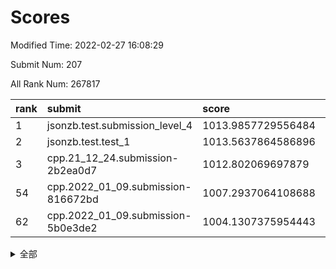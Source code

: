 # Scores

Modified Time: 2022-02-27 16:08:29

Submit Num: 207

All Rank Num: 267817

| rank |               submit               |       score        |       sigma        | pk_num |
| :--- | :--------------------------------- | :----------------- | :----------------- | :----- |
| 1    | jsonzb.test.submission_level_4     | 1013.9857729556484 | 0.8094387785926818 | 5174   |
| 2    | jsonzb.test.test_1                 | 1013.5637864586896 | 0.8109534168344589 | 5176   |
| 3    | cpp.21_12_24.submission-2b2ea0d7   | 1012.802069697879  | 0.8050432496055308 | 5176   |
| 54   | cpp.2022_01_09.submission-816672bd | 1007.2937064108688 | 0.727596041396294  | 5174   |
| 62   | cpp.2022_01_09.submission-5b0e3de2 | 1004.1307375954443 | 0.7200011758397945 | 5170   |


<details>
<summary>全部</summary>

| rank |                 submit                 |       score        |       sigma        | pk_num |
| :--- | :------------------------------------- | :----------------- | :----------------- | :----- |
| 1    | jsonzb.test.submission_level_4         | 1013.9857729556484 | 0.8094387785926818 | 5174   |
| 2    | jsonzb.test.test_1                     | 1013.5637864586896 | 0.8109534168344589 | 5176   |
| 3    | cpp.21_12_24.submission-2b2ea0d7       | 1012.802069697879  | 0.8050432496055308 | 5176   |
| 4    | gobigger.level_3.submission_level_3_38 | 1011.7385228151497 | 0.774387593436996  | 5174   |
| 5    | gobigger.level_3.submission_level_3_44 | 1011.5483695076986 | 0.7684360967245046 | 5180   |
| 6    | gobigger.level_3.submission_level_3_19 | 1011.2553720188707 | 0.7702573542726513 | 5178   |
| 7    | gobigger.level_3.submission_level_3_5  | 1011.2250899078671 | 0.7984985979669459 | 5172   |
| 8    | gobigger.level_3.submission_level_3_8  | 1011.0373008671635 | 0.7734802558679723 | 5175   |
| 9    | gobigger.level_3.submission_level_3_34 | 1010.8144021799475 | 0.7411091719769396 | 5177   |
| 10   | gobigger.level_3.submission_level_3_37 | 1010.690459159437  | 0.758875927830969  | 5171   |
| 11   | gobigger.level_3.submission_level_3_32 | 1010.6745797251599 | 0.7577476496969862 | 5179   |
| 12   | gobigger.level_3.submission_level_3_42 | 1010.6431257671558 | 0.7448067553609985 | 5178   |
| 13   | gobigger.level_3.submission_level_3_18 | 1010.6370646578819 | 0.7741922795838337 | 5171   |
| 14   | gobigger.level_3.submission_level_3_31 | 1010.6330302146782 | 0.7646975135769274 | 5178   |
| 15   | gobigger.level_3.submission_level_3_36 | 1010.415274671607  | 0.7591508899833687 | 5172   |
| 16   | gobigger.level_3.submission_level_3_16 | 1010.4140771679317 | 0.7642906105458563 | 5170   |
| 17   | gobigger.level_3.submission_level_3_46 | 1010.3200708487121 | 0.7698381438628285 | 5175   |
| 18   | gobigger.level_3.submission_level_3_22 | 1010.2238226716175 | 0.7676055257934898 | 5175   |
| 19   | gobigger.level_3.submission_level_3_28 | 1010.1946721559846 | 0.7804421288786347 | 5173   |
| 20   | gobigger.level_3.submission_level_3_15 | 1010.1838294140293 | 0.7635026418208185 | 5178   |
| 21   | gobigger.level_3.submission_level_3_30 | 1010.0706475499086 | 0.7573630732155137 | 5174   |
| 22   | gobigger.level_3.submission_level_3_14 | 1010.066799948628  | 0.7398137500656555 | 5175   |
| 23   | gobigger.level_3.submission_level_3_3  | 1010.0355728986511 | 0.7580789903982121 | 5175   |
| 24   | gobigger.level_3.submission_level_3_25 | 1010.0311714374835 | 0.7639775600447043 | 5171   |
| 25   | gobigger.level_3.submission_level_3_40 | 1010.0112968120368 | 0.7569034059142583 | 5180   |
| 26   | gobigger.level_3.submission_level_3_24 | 1009.9920140427573 | 0.7631377364051175 | 5175   |
| 27   | gobigger.level_3.submission_level_3_35 | 1009.9888160090984 | 0.7747581252530128 | 5173   |
| 28   | gobigger.level_3.submission_level_3_6  | 1009.9619261202047 | 0.7883578970780617 | 5177   |
| 29   | gobigger.level_3.submission_level_3_1  | 1009.9574758063118 | 0.7598525578202413 | 5173   |
| 30   | gobigger.level_3.submission_level_3_48 | 1009.9384920023898 | 0.7604647857286532 | 5179   |
| 31   | gobigger.level_3.submission_level_3_7  | 1009.9157428732123 | 0.7427328933341296 | 5176   |
| 32   | gobigger.level_3.submission_level_3_41 | 1009.8200072740118 | 0.7386817807047515 | 5175   |
| 33   | gobigger.level_3.submission_level_3_10 | 1009.8114654577852 | 0.7519902381738214 | 5174   |
| 34   | gobigger.level_3.submission_level_3_33 | 1009.7363899653978 | 0.7526860317736358 | 5177   |
| 35   | gobigger.level_3.submission_level_3_4  | 1009.7002059213125 | 0.7522042824520005 | 5177   |
| 36   | gobigger.level_3.submission_level_3_21 | 1009.6730962709252 | 0.7587297101335521 | 5170   |
| 37   | gobigger.level_3.submission_level_3_23 | 1009.6697382030676 | 0.7528550507985872 | 5174   |
| 38   | gobigger.level_3.submission_level_3_45 | 1009.6615124978736 | 0.747036980001639  | 5177   |
| 39   | gobigger.level_3.submission_level_3_39 | 1009.565717325383  | 0.7461404026413686 | 5175   |
| 40   | gobigger.level_3.submission_level_3_12 | 1009.5310494861907 | 0.7575204364033176 | 5172   |
| 41   | gobigger.level_3.submission_level_3_27 | 1009.4209870148189 | 0.7721309953542855 | 5177   |
| 42   | gobigger.level_3.submission_level_3_9  | 1009.3261370287203 | 0.7339567611228263 | 5180   |
| 43   | gobigger.level_3.submission_level_3_13 | 1009.2723523176011 | 0.7482150617925678 | 5174   |
| 44   | gobigger.level_3.submission_level_3_47 | 1009.2538698442967 | 0.7502005811859334 | 5170   |
| 45   | gobigger.level_3.submission_level_3_20 | 1009.1420194324477 | 0.7398088856426903 | 5174   |
| 46   | gobigger.level_3.submission_level_3_43 | 1009.1184593872343 | 0.7280723564626647 | 5172   |
| 47   | gobigger.level_3.submission_level_3_2  | 1009.0827302868495 | 0.747864152820612  | 5175   |
| 48   | gobigger.level_3.submission_level_3_11 | 1008.9222716219496 | 0.7439492107797142 | 5178   |
| 49   | gobigger.level_3.submission_level_3_26 | 1008.8504976738494 | 0.7442828272987313 | 5176   |
| 50   | gobigger.level_3.submission_level_3_29 | 1008.7216161758456 | 0.7620113155968097 | 5174   |
| 51   | gobigger.level_3.submission_level_3_17 | 1008.7180729627498 | 0.7296411770195043 | 5174   |
| 52   | gobigger.level_3.submission_level_3_0  | 1008.6584676996637 | 0.7497082079841206 | 5175   |
| 53   | gobigger.level_3.submission_level_3_49 | 1008.4051383571332 | 0.7296948729738606 | 5173   |
| 54   | cpp.2022_01_09.submission-816672bd     | 1007.2937064108688 | 0.727596041396294  | 5174   |
| 55   | gobigger.level_1.submission_level_1_17 | 1005.2104058303888 | 0.7204447628794539 | 5181   |
| 56   | gobigger.level_1.submission_level_1_1  | 1004.8543048084764 | 0.7377814657192217 | 5173   |
| 57   | gobigger.level_1.submission_level_1_42 | 1004.7982028581067 | 0.7267389447256246 | 5176   |
| 58   | gobigger.level_1.submission_level_1_46 | 1004.5290845032425 | 0.7123634915326813 | 5174   |
| 59   | gobigger.level_1.submission_level_1_13 | 1004.5044980711659 | 0.7130997252873761 | 5172   |
| 60   | gobigger.level_1.submission_level_1_7  | 1004.2046972223526 | 0.7201060904558383 | 5177   |
| 61   | gobigger.level_1.submission_level_1_40 | 1004.1494309498452 | 0.7209464778629824 | 5172   |
| 62   | cpp.2022_01_09.submission-5b0e3de2     | 1004.1307375954443 | 0.7200011758397945 | 5170   |
| 63   | gobigger.level_1.submission_level_1_5  | 1004.0407623078702 | 0.7027287165253608 | 5174   |
| 64   | gobigger.level_1.submission_level_1_32 | 1003.9788863990178 | 0.7210915533479302 | 5176   |
| 65   | gobigger.level_1.submission_level_1_24 | 1003.9390267856179 | 0.722474119656354  | 5178   |
| 66   | gobigger.level_1.submission_level_1_15 | 1003.8355193651545 | 0.7234224274564357 | 5178   |
| 67   | gobigger.level_1.submission_level_1_16 | 1003.8250280588915 | 0.7215167585191492 | 5177   |
| 68   | gobigger.level_1.submission_level_1_41 | 1003.7585183883944 | 0.7138750770859442 | 5179   |
| 69   | gobigger.level_1.submission_level_1_11 | 1003.7156387256601 | 0.717808714149807  | 5170   |
| 70   | gobigger.level_1.submission_level_1_47 | 1003.6640052040509 | 0.7226493633151679 | 5173   |
| 71   | gobigger.level_1.submission_level_1_38 | 1003.6424490303963 | 0.7148407022823982 | 5175   |
| 72   | gobigger.level_1.submission_level_1_48 | 1003.6341960322146 | 0.7077372834405432 | 5173   |
| 73   | gobigger.level_1.submission_level_1_49 | 1003.6215798649516 | 0.7245465449826828 | 5178   |
| 74   | gobigger.level_1.submission_level_1_39 | 1003.6133863568525 | 0.7195959636043261 | 5180   |
| 75   | gobigger.level_1.submission_level_1_29 | 1003.603703772361  | 0.7138746484162236 | 5173   |
| 76   | gobigger.level_1.submission_level_1_19 | 1003.5533586892104 | 0.7104897689970768 | 5175   |
| 77   | gobigger.level_1.submission_level_1_34 | 1003.5324159395168 | 0.7302926770822349 | 5179   |
| 78   | gobigger.level_1.submission_level_1_30 | 1003.4454171970897 | 0.7110070983874435 | 5172   |
| 79   | gobigger.level_1.submission_level_1_25 | 1003.4154738259593 | 0.715073342275496  | 5176   |
| 80   | gobigger.level_1.submission_level_1_20 | 1003.3972215860679 | 0.7177659106411793 | 5180   |
| 81   | gobigger.level_1.submission_level_1_28 | 1003.1869247046496 | 0.7121374261447209 | 5171   |
| 82   | gobigger.level_1.submission_level_1_12 | 1003.1862813426374 | 0.7176317007049169 | 5172   |
| 83   | gobigger.level_1.submission_level_1_36 | 1003.1815547427027 | 0.711245326179358  | 5177   |
| 84   | gobigger.level_1.submission_level_1_37 | 1003.1408698195781 | 0.7161942010239561 | 5182   |
| 85   | gobigger.level_1.submission_level_1_10 | 1003.1253778098185 | 0.7244014434928906 | 5173   |
| 86   | gobigger.level_1.submission_level_1_31 | 1002.9871163482892 | 0.7041582438305293 | 5178   |
| 87   | gobigger.level_1.submission_level_1_9  | 1002.9707683888605 | 0.7185397951847532 | 5173   |
| 88   | gobigger.level_1.submission_level_1_14 | 1002.9336123924895 | 0.7096272885365229 | 5180   |
| 89   | gobigger.level_1.submission_level_1_35 | 1002.9200911492374 | 0.7182343691174944 | 5175   |
| 90   | gobigger.level_1.submission_level_1_27 | 1002.8492817721817 | 0.7241864277281441 | 5177   |
| 91   | gobigger.level_1.submission_level_1_8  | 1002.7996110230334 | 0.7152854703435944 | 5178   |
| 92   | gobigger.level_1.submission_level_1_4  | 1002.7718048502923 | 0.7052571618870478 | 5176   |
| 93   | gobigger.level_1.submission_level_1_2  | 1002.7409224741419 | 0.7280166068611346 | 5179   |
| 94   | gobigger.level_1.submission_level_1_45 | 1002.6489120935137 | 0.7162218476060199 | 5179   |
| 95   | gobigger.level_1.submission_level_1_21 | 1002.6293889818297 | 0.7096229458455982 | 5176   |
| 96   | gobigger.level_1.submission_level_1_43 | 1002.5853766844066 | 0.7064533314086359 | 5176   |
| 97   | gobigger.level_1.submission_level_1_6  | 1002.5681996709003 | 0.7131025533274201 | 5178   |
| 98   | gobigger.level_1.submission_level_1_3  | 1002.5184824572286 | 0.7205149385193782 | 5178   |
| 99   | gobigger.level_1.submission_level_1_33 | 1002.4977196473621 | 0.7190635059482391 | 5173   |
| 100  | gobigger.level_1.submission_level_1_26 | 1002.3428261429535 | 0.7091454973915151 | 5171   |
| 101  | gobigger.level_1.submission_level_1_22 | 1002.3164853672771 | 0.7172252244948052 | 5168   |
| 102  | gobigger.level_1.submission_level_1_18 | 1002.3040606861532 | 0.7146071505775394 | 5179   |
| 103  | gobigger.level_1.submission_level_1_23 | 1002.2248522513025 | 0.7131112425800628 | 5175   |
| 104  | gobigger.level_1.submission_level_1_44 | 1002.1967349752667 | 0.7205057513642023 | 5175   |
| 105  | gobigger.level_1.submission_level_1_0  | 1001.866761922932  | 0.7072272542687914 | 5174   |
| 106  | gobigger.random.submission_random_38   | 997.1554522143603  | 0.7002908475415544 | 5176   |
| 107  | gobigger.random.submission_random_36   | 997.0779937171849  | 0.706338928564189  | 5175   |
| 108  | gobigger.random.submission_random_5    | 996.9852663550873  | 0.7092083725899129 | 5175   |
| 109  | gobigger.random.submission_random_12   | 996.853927764788   | 0.7066553421160702 | 5174   |
| 110  | gobigger.random.submission_random_20   | 996.8373026881609  | 0.7117001934494083 | 5178   |
| 111  | gobigger.random.submission_random_23   | 996.7023889381928  | 0.719676373745543  | 5173   |
| 112  | gobigger.random.submission_random_17   | 996.6516262467072  | 0.7203357188503287 | 5182   |
| 113  | gobigger.random.submission_random_19   | 996.6155515658374  | 0.7130386246975806 | 5176   |
| 114  | gobigger.random.submission_random_28   | 996.4633162383141  | 0.6979287741499606 | 5175   |
| 115  | gobigger.random.submission_random_22   | 996.4263773373115  | 0.7139315729058865 | 5172   |
| 116  | gobigger.random.submission_random_2    | 996.4243766991127  | 0.7162875910873182 | 5176   |
| 117  | gobigger.random.submission_random_45   | 996.3921450265698  | 0.7064356309189936 | 5175   |
| 118  | gobigger.random.submission_random_30   | 996.3787483929639  | 0.7168798449329343 | 5175   |
| 119  | gobigger.random.submission_random_18   | 996.3639781194842  | 0.7145062660001985 | 5180   |
| 120  | gobigger.random.submission_random_34   | 996.3165389652919  | 0.7002878491135146 | 5173   |
| 121  | gobigger.random.submission_random_15   | 996.2803387706531  | 0.7098888305466059 | 5176   |
| 122  | gobigger.random.submission_random_24   | 996.2420307509312  | 0.7038308429132955 | 5172   |
| 123  | gobigger.random.submission_random_0    | 996.2180183718956  | 0.7097043592274906 | 5168   |
| 124  | gobigger.random.submission_random_3    | 996.209226645391   | 0.712904433078378  | 5175   |
| 125  | gobigger.random.submission_random_35   | 996.2053242671287  | 0.7198251051591863 | 5177   |
| 126  | gobigger.random.submission_random_47   | 996.1421339889805  | 0.6972749085008639 | 5175   |
| 127  | gobigger.random.submission_random_1    | 996.1080150768965  | 0.714194671030492  | 5174   |
| 128  | gobigger.random.submission_random_49   | 996.0989509475423  | 0.6987555703864333 | 5176   |
| 129  | gobigger.random.submission_random_4    | 996.0338778008487  | 0.7115282013495635 | 5178   |
| 130  | gobigger.random.submission_random_13   | 996.0012115814404  | 0.7150350934528168 | 5176   |
| 131  | gobigger.random.submission_random_10   | 995.9959885870387  | 0.7113805666255899 | 5175   |
| 132  | gobigger.random.submission_random_32   | 995.9350028060072  | 0.7021718166139097 | 5174   |
| 133  | gobigger.random.submission_random_43   | 995.9231393930562  | 0.7117294131053441 | 5176   |
| 134  | gobigger.random.submission_random_41   | 995.9047884560619  | 0.7178923813011822 | 5172   |
| 135  | gobigger.random.submission_random_42   | 995.893624140272   | 0.7068032083307996 | 5173   |
| 136  | gobigger.random.submission_random_37   | 995.8628703904343  | 0.6984631018383933 | 5178   |
| 137  | gobigger.random.submission_random_48   | 995.7571120902284  | 0.7080650775657805 | 5175   |
| 138  | gobigger.random.submission_random_46   | 995.7210364625718  | 0.7137161251116618 | 5180   |
| 139  | gobigger.random.submission_random_27   | 995.7010634195855  | 0.7201530426387814 | 5175   |
| 140  | gobigger.random.submission_random_16   | 995.6229873488357  | 0.7022304683354429 | 5178   |
| 141  | gobigger.random.submission_random_33   | 995.6057197340265  | 0.6897896067487592 | 5180   |
| 142  | gobigger.random.submission_random_8    | 995.5858783035754  | 0.7198405336721494 | 5175   |
| 143  | gobigger.random.submission_random_29   | 995.5573044915362  | 0.7085356130641804 | 5174   |
| 144  | gobigger.random.submission_random_21   | 995.5496966159868  | 0.7169514567047593 | 5174   |
| 145  | gobigger.random.submission_random_7    | 995.462411950077   | 0.698388720618241  | 5173   |
| 146  | gobigger.random.submission_random_14   | 995.3782610493156  | 0.7137413963336239 | 5174   |
| 147  | gobigger.random.submission_random_9    | 995.3232151755558  | 0.710932773894157  | 5174   |
| 148  | gobigger.random.submission_random_39   | 995.2915767755866  | 0.7141170043080858 | 5172   |
| 149  | gobigger.random.submission_random_6    | 995.2860112399939  | 0.7185803458631795 | 5180   |
| 150  | gobigger.random.submission_random_26   | 995.093583869585   | 0.7092399790827867 | 5177   |
| 151  | gobigger.random.submission_random_44   | 994.9805839305809  | 0.7201576196040337 | 5179   |
| 152  | gobigger.random.submission_random_40   | 994.6625698998246  | 0.7410009640782308 | 5177   |
| 153  | gobigger.random.submission_random_11   | 994.553600108824   | 0.7128745889450085 | 5173   |
| 154  | gobigger.level_2.submission_level_2_43 | 994.4916666823012  | 0.7381864540985834 | 5176   |
| 155  | gobigger.level_2.submission_level_2_13 | 994.1517542675991  | 0.7280601909765385 | 5175   |
| 156  | gobigger.level_2.submission_level_2_29 | 994.082285827676   | 0.7375994886781112 | 5178   |
| 157  | gobigger.level_2.submission_level_2_46 | 994.015064405672   | 0.7309305754008152 | 5168   |
| 158  | gobigger.random.submission_random_25   | 993.9213159124536  | 0.7230553703736573 | 5172   |
| 159  | gobigger.random.submission_random_31   | 993.8679118737928  | 0.7273460657197335 | 5176   |
| 160  | gobigger.level_2.submission_level_2_39 | 993.5978815326134  | 0.7545216752581935 | 5177   |
| 161  | gobigger.level_2.submission_level_2_4  | 993.5562205216098  | 0.731660754425994  | 5169   |
| 162  | gobigger.level_2.submission_level_2_38 | 993.3204642579013  | 0.7318228231620346 | 5178   |
| 163  | gobigger.level_2.submission_level_2_24 | 992.8910027621449  | 0.754504316026235  | 5178   |
| 164  | gobigger.level_2.submission_level_2_25 | 992.8763977439851  | 0.7268694534490173 | 5172   |
| 165  | gobigger.level_2.submission_level_2_12 | 992.7898853261037  | 0.7389482530817644 | 5176   |
| 166  | gobigger.level_2.submission_level_2_19 | 992.7329712222785  | 0.7311631542707775 | 5176   |
| 167  | gobigger.level_2.submission_level_2_34 | 992.484730663604   | 0.7470460029622329 | 5179   |
| 168  | gobigger.level_2.submission_level_2_32 | 992.4038000174902  | 0.7269284134349391 | 5172   |
| 169  | gobigger.level_2.submission_level_2_15 | 992.3823604659432  | 0.7557475419567774 | 5176   |
| 170  | gobigger.level_2.submission_level_2_35 | 992.316778876562   | 0.7454320590487425 | 5179   |
| 171  | gobigger.level_2.submission_level_2_8  | 992.1639445214861  | 0.7578422679037532 | 5177   |
| 172  | gobigger.level_2.submission_level_2_18 | 992.1635640704721  | 0.7385087008049509 | 5176   |
| 173  | gobigger.level_2.submission_level_2_17 | 992.1635556761637  | 0.7550535900693834 | 5177   |
| 174  | gobigger.level_2.submission_level_2_30 | 992.1523424792516  | 0.733679815031254  | 5172   |
| 175  | gobigger.level_2.submission_level_2_44 | 992.1133236464852  | 0.731725942212567  | 5172   |
| 176  | gobigger.level_2.submission_level_2_0  | 992.1026801365153  | 0.7483996179195574 | 5174   |
| 177  | gobigger.level_2.submission_level_2_33 | 992.0471987055399  | 0.7499563730110254 | 5170   |
| 178  | gobigger.level_2.submission_level_2_27 | 992.0174811290763  | 0.743085112513149  | 5173   |
| 179  | gobigger.level_2.submission_level_2_22 | 992.016853327827   | 0.7316177863760983 | 5178   |
| 180  | gobigger.level_2.submission_level_2_11 | 991.9849862891804  | 0.7509023428472182 | 5170   |
| 181  | gobigger.level_2.submission_level_2_23 | 991.9010348210945  | 0.7594991966319673 | 5177   |
| 182  | gobigger.level_2.submission_level_2_26 | 991.8868820930734  | 0.7383266753598431 | 5177   |
| 183  | gobigger.level_2.submission_level_2_41 | 991.8781821894937  | 0.7449518179386021 | 5175   |
| 184  | gobigger.level_2.submission_level_2_1  | 991.8173472189308  | 0.7297052333090572 | 5175   |
| 185  | gobigger.level_2.submission_level_2_42 | 991.7821145646686  | 0.7488615965987867 | 5174   |
| 186  | gobigger.level_2.submission_level_2_45 | 991.7452449604795  | 0.7514152585226104 | 5177   |
| 187  | gobigger.level_2.submission_level_2_28 | 991.6247331816339  | 0.7364995906696065 | 5173   |
| 188  | gobigger.level_2.submission_level_2_31 | 991.4627141096094  | 0.7627703521077591 | 5170   |
| 189  | gobigger.level_2.submission_level_2_5  | 991.4617800584177  | 0.7522677438253192 | 5177   |
| 190  | gobigger.level_2.submission_level_2_37 | 991.4468811018588  | 0.7450730280373531 | 5183   |
| 191  | gobigger.level_2.submission_level_2_14 | 991.4043451178642  | 0.749662933940721  | 5173   |
| 192  | gobigger.level_2.submission_level_2_3  | 991.3900592277466  | 0.7469751933490022 | 5177   |
| 193  | gobigger.level_2.submission_level_2_47 | 991.3381408991477  | 0.7520951702520693 | 5176   |
| 194  | gobigger.level_2.submission_level_2_48 | 991.3250854778989  | 0.7544074696895688 | 5180   |
| 195  | gobigger.level_2.submission_level_2_2  | 991.3044049363567  | 0.7533344141884668 | 5168   |
| 196  | gobigger.level_2.submission_level_2_10 | 991.2481512653203  | 0.7552110066051957 | 5176   |
| 197  | gobigger.level_2.submission_level_2_21 | 991.2394356157841  | 0.7457180979972341 | 5174   |
| 198  | gobigger.level_2.submission_level_2_7  | 991.2363565261654  | 0.7495026820415253 | 5180   |
| 199  | gobigger.level_2.submission_level_2_6  | 991.22860394573    | 0.7662270511982346 | 5174   |
| 200  | gobigger.level_2.submission_level_2_16 | 991.1722897441273  | 0.7691803445228222 | 5177   |
| 201  | gobigger.level_2.submission_level_2_36 | 991.0806476541416  | 0.77369631383559   | 5172   |
| 202  | gobigger.level_2.submission_level_2_20 | 991.0658270555805  | 0.7596593025882308 | 5178   |
| 203  | gobigger.level_2.submission_level_2_40 | 991.0635960162693  | 0.7375948309491062 | 5177   |
| 204  | gobigger.level_2.submission_level_2_9  | 990.6639696500786  | 0.7394930061240982 | 5172   |
| 205  | gobigger.level_2.submission_level_2_49 | 990.5918322087658  | 0.7526570296351381 | 5173   |
| 206  | gobigger.none.submission_none_0        | 977.9501152178407  | 1.2729125650283897 | 5174   |
| 207  | gobigger.none.submission_none_1        | 975.3361284588493  | 1.458640081030075  | 5175   |

</details>